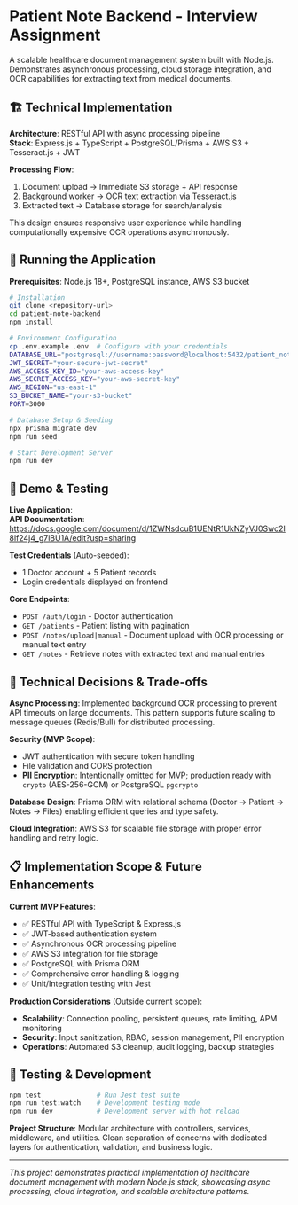 # Patient Note Backend - Interview Assignment

A scalable healthcare document management system built with Node.js. Demonstrates asynchronous processing, cloud storage integration, and OCR capabilities for extracting text from medical documents.

## 🏗️ Technical Implementation

**Architecture**: RESTful API with async processing pipeline  
**Stack**: Express.js + TypeScript + PostgreSQL/Prisma + AWS S3 + Tesseract.js + JWT

**Processing Flow**:
1. Document upload → Immediate S3 storage + API response
2. Background worker → OCR text extraction via Tesseract.js  
3. Extracted text → Database storage for search/analysis

This design ensures responsive user experience while handling computationally expensive OCR operations asynchronously.

## 🚀 Running the Application

**Prerequisites**: Node.js 18+, PostgreSQL instance, AWS S3 bucket

```bash
# Installation
git clone <repository-url>
cd patient-note-backend
npm install

# Environment Configuration
cp .env.example .env  # Configure with your credentials
DATABASE_URL="postgresql://username:password@localhost:5432/patient_notes"
JWT_SECRET="your-secure-jwt-secret"
AWS_ACCESS_KEY_ID="your-aws-access-key"
AWS_SECRET_ACCESS_KEY="your-aws-secret-key"
AWS_REGION="us-east-1"
S3_BUCKET_NAME="your-s3-bucket"
PORT=3000

# Database Setup & Seeding
npx prisma migrate dev
npm run seed

# Start Development Server
npm run dev
```

## 🔗 Demo & Testing

**Live Application**:  
**API Documentation**: https://docs.google.com/document/d/1ZWNsdcuB1UENtR1UkNZyVJ0Swc2I8lf24j4_g7lBU1A/edit?usp=sharing

**Test Credentials** (Auto-seeded):
- 1 Doctor account + 5 Patient records  
- Login credentials displayed on frontend

**Core Endpoints**:
- `POST /auth/login` - Doctor authentication
- `GET /patients` - Patient listing with pagination  
- `POST /notes/upload|manual` - Document upload with OCR processing or manual text entry
- `GET /notes` - Retrieve notes with extracted text and manual entries

## 🔧 Technical Decisions & Trade-offs

**Async Processing**: Implemented background OCR processing to prevent API timeouts on large documents. This pattern supports future scaling to message queues (Redis/Bull) for distributed processing.

**Security (MVP Scope)**: 
- JWT authentication with secure token handling
- File validation and CORS protection  
- **PII Encryption**: Intentionally omitted for MVP; production ready with `crypto` (AES-256-GCM) or PostgreSQL `pgcrypto`

**Database Design**: Prisma ORM with relational schema (Doctor → Patient → Notes → Files) enabling efficient queries and type safety.

**Cloud Integration**: AWS S3 for scalable file storage with proper error handling and retry logic.

## 📋 Implementation Scope & Future Enhancements

**Current MVP Features**:
- ✅ RESTful API with TypeScript & Express.js
- ✅ JWT-based authentication system  
- ✅ Asynchronous OCR processing pipeline
- ✅ AWS S3 integration for file storage
- ✅ PostgreSQL with Prisma ORM
- ✅ Comprehensive error handling & logging
- ✅ Unit/Integration testing with Jest

**Production Considerations** (Outside current scope):
- **Scalability**: Connection pooling, persistent queues, rate limiting, APM monitoring
- **Security**: Input sanitization, RBAC, session management, PII encryption  
- **Operations**: Automated S3 cleanup, audit logging, backup strategies


## 🧪 Testing & Development

```bash
npm test              # Run Jest test suite
npm run test:watch    # Development testing mode  
npm run dev           # Development server with hot reload
```

**Project Structure**: Modular architecture with controllers, services, middleware, and utilities. Clean separation of concerns with dedicated layers for authentication, validation, and business logic.

---

*This project demonstrates practical implementation of healthcare document management with modern Node.js stack, showcasing async processing, cloud integration, and scalable architecture patterns.*